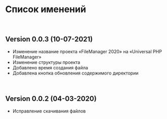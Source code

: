 # Список именений

<br>

## Version 0.0.3 (10-07-2021)
* Изменение название проекта «FileManager 2020» на «Universal PHP FileManager»
* Изменение структуры проекта
* Добавлено время создания файла
* Добавлена кнопка обновления содержимого директории

<br>

## Version 0.0.2 (04-03-2020)
* Исправление скачивания файлов